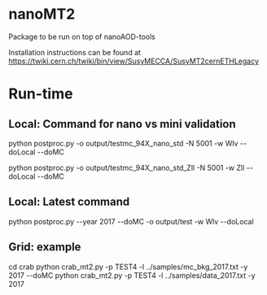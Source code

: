 # nanoMT2
Package to be run on top of nanoAOD-tools

Installation instructions can be found at
https://twiki.cern.ch/twiki/bin/view/SusyMECCA/SusyMT2cernETHLegacy


# Run-time

## Local: Command for nano vs mini validation
python postproc.py -o output/testmc_94X_nano_std -N 5001 -w Wlv --doLocal --doMC

python postproc.py -o output/testmc_94X_nano_std_Zll -N 5001 -w Zll --doLocal --doMC


## Local: Latest command 
python postproc.py --year 2017 --doMC -o output/test -w Wlv --doLocal

## Grid: example
cd crab
python crab_mt2.py -p TEST4 -l ../samples/mc_bkg_2017.txt -y 2017 --doMC
python crab_mt2.py -p TEST4 -l ../samples/data_2017.txt -y 2017
